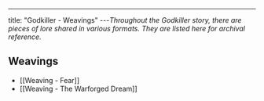 ---
title: "Godkiller - Weavings"
---*Throughout the Godkiller story, there are pieces of lore shared in various formats. They are listed here for archival reference.*

## Weavings
- [[Weaving - Fear]]
- [[Weaving - The Warforged Dream]]